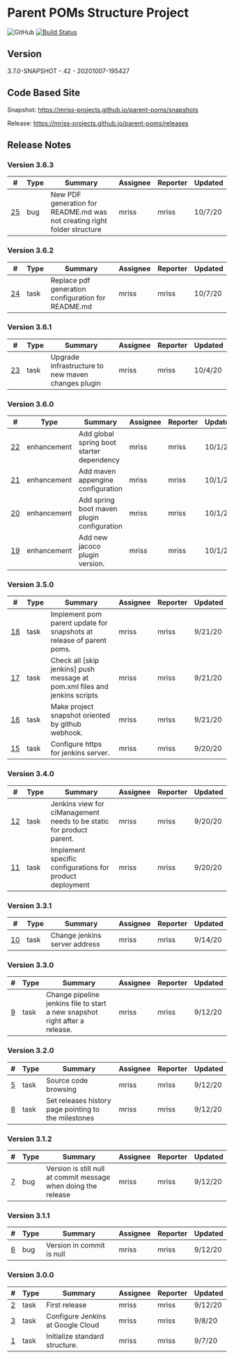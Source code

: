 # Parent POMs Structure Project

![GitHub](https://img.shields.io/github/license/MRISS-Projects/parent-poms?color=blue&label=License) [![Build Status](https://34.70.246.135/jenkins/buildStatus/icon?job=Infrastructure-Snapshot)](https://34.70.246.135/jenkins/view/mriss-parent/job/Infrastructure-Snapshot/)

## Version

3.7.0-SNAPSHOT - 42 - 20201007-195427

## Code Based Site

Snapshot: https://mriss-projects.github.io/parent-poms/snapshots

Release: https://mriss-projects.github.io/parent-poms/releases

## Release Notes

### Version 3.6.3

| # | Type | Summary | Assignee | Reporter | Updated |
| - | ---- | ------- | -------- | -------- | ------- |
| [25](https://github.com/MRISS-Projects/parent-poms/issues/25) | bug | New PDF generation for README.md was not creating right folder structure | mriss | mriss | 10/7/20 |

### Version 3.6.2

| # | Type | Summary | Assignee | Reporter | Updated |
| - | ---- | ------- | -------- | -------- | ------- |
| [24](https://github.com/MRISS-Projects/parent-poms/issues/24) | task | Replace pdf generation configuration for README.md | mriss | mriss | 10/7/20 |

### Version 3.6.1

| # | Type | Summary | Assignee | Reporter | Updated |
| - | ---- | ------- | -------- | -------- | ------- |
| [23](https://github.com/MRISS-Projects/parent-poms/issues/23) | task | Upgrade infrastructure to new maven changes plugin | mriss | mriss | 10/4/20 |

### Version 3.6.0

| # | Type | Summary | Assignee | Reporter | Updated |
| - | ---- | ------- | -------- | -------- | ------- |
| [22](https://github.com/MRISS-Projects/parent-poms/issues/22) | enhancement | Add global spring boot starter dependency | mriss | mriss | 10/1/20 |
| [21](https://github.com/MRISS-Projects/parent-poms/issues/21) | enhancement | Add maven appengine configuration | mriss | mriss | 10/1/20 |
| [20](https://github.com/MRISS-Projects/parent-poms/issues/20) | enhancement | Add spring boot maven plugin configuration | mriss | mriss | 10/1/20 |
| [19](https://github.com/MRISS-Projects/parent-poms/issues/19) | enhancement | Add new jacoco plugin version. | mriss | mriss | 10/1/20 |

### Version 3.5.0

| # | Type | Summary | Assignee | Reporter | Updated |
| - | ---- | ------- | -------- | -------- | ------- |
| [18](https://github.com/MRISS-Projects/parent-poms/issues/18) | task | Implement pom parent update for snapshots at release of parent poms. | mriss | mriss | 9/21/20 |
| [17](https://github.com/MRISS-Projects/parent-poms/issues/17) | task | Check all [skip jenkins] push message at pom.xml files and jenkins scripts | mriss | mriss | 9/21/20 |
| [16](https://github.com/MRISS-Projects/parent-poms/issues/16) | task | Make project snapshot oriented by github webhook. | mriss | mriss | 9/21/20 |
| [15](https://github.com/MRISS-Projects/parent-poms/issues/15) | task | Configure https for jenkins server. | mriss | mriss | 9/20/20 |

### Version 3.4.0

| # | Type | Summary | Assignee | Reporter | Updated |
| - | ---- | ------- | -------- | -------- | ------- |
| [12](https://github.com/MRISS-Projects/parent-poms/issues/12) | task | Jenkins view for ciManagement needs to be static for product parent. | mriss | mriss | 9/20/20 |
| [11](https://github.com/MRISS-Projects/parent-poms/issues/11) | task | Implement specific configurations for product deployment | mriss | mriss | 9/20/20 |

### Version 3.3.1

| # | Type | Summary | Assignee | Reporter | Updated |
| - | ---- | ------- | -------- | -------- | ------- |
| [10](https://github.com/MRISS-Projects/parent-poms/issues/10) | task | Change jenkins server address | mriss | mriss | 9/14/20 |

### Version 3.3.0

| # | Type | Summary | Assignee | Reporter | Updated |
| - | ---- | ------- | -------- | -------- | ------- |
| [9](https://github.com/MRISS-Projects/parent-poms/issues/9) | task | Change pipeline jenkins file to start a new snapshot right after a release. | mriss | mriss | 9/12/20 |

### Version 3.2.0

| # | Type | Summary | Assignee | Reporter | Updated |
| - | ---- | ------- | -------- | -------- | ------- |
| [5](https://github.com/MRISS-Projects/parent-poms/issues/5) | task | Source code browsing | mriss | mriss | 9/12/20 |
| [8](https://github.com/MRISS-Projects/parent-poms/issues/8) | task | Set releases history page pointing to the milestones | mriss | mriss | 9/12/20 |

### Version 3.1.2

| # | Type | Summary | Assignee | Reporter | Updated |
| - | ---- | ------- | -------- | -------- | ------- |
| [7](https://github.com/MRISS-Projects/parent-poms/issues/7) | bug | Version is still null at commit message when doing the release | mriss | mriss | 9/12/20 |

### Version 3.1.1

| # | Type | Summary | Assignee | Reporter | Updated |
| - | ---- | ------- | -------- | -------- | ------- |
| [6](https://github.com/MRISS-Projects/parent-poms/issues/6) | bug | Version in commit is null | mriss | mriss | 9/12/20 |

### Version 3.0.0

| # | Type | Summary | Assignee | Reporter | Updated |
| - | ---- | ------- | -------- | -------- | ------- |
| [2](https://github.com/MRISS-Projects/parent-poms/issues/2) | task | First release | mriss | mriss | 9/12/20 |
| [3](https://github.com/MRISS-Projects/parent-poms/issues/3) | task | Configure Jenkins at Google Cloud | mriss | mriss | 9/8/20 |
| [1](https://github.com/MRISS-Projects/parent-poms/issues/1) | task | Initialize standard structure. | mriss | mriss | 9/7/20 |

